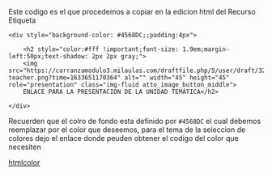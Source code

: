 Este codigo es el que procedemos a copiar en la edicion html del Recurso Etiqueta
```
<div style="background-color: #4568DC;;padding:4px">

    <h2 style="color:#fff !important;font-size: 1.9em;margin-left:50px;text-shadow: 2px 2px gray;">
    <img src="https://carranzamodulo3.milaulas.com/draftfile.php/5/user/draft/327760755/016-teacher.png?time=1633651170364" alt="" width="45" height="45" role="presentation" class="img-fluid atto_image_button_middle">
    ENLACE PARA LA PRESENTACION DE LA UNIDAD TEMÁTICA</h2>

</div>
```
Recuerden que el colro de fondo esta definido por ```#4568DC``` el cual debemos reemplazar por el color que deseemos, para el tema de la seleccion de colores dejo el enlace donde peuden obtener el codigo del color que necesiten

[htmlcolor](https://htmlcolorcodes.com/es/)
